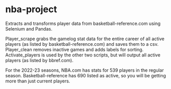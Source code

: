 # nba-project
Extracts and transforms player data from basketball-reference.com using Selenium and Pandas. 

Player_scrape grabs the gamelog stat data for the entire career of all active players (as listed by basketball-reference.com) and saves them to a csv.
Player_clean removes inactive games and adds labels for sorting.
Activate_players is used by the other two scripts, but will output all active players (as listed by bbref.com).

For the 2022-23 seasons, NBA.com has stats for 539 players in the regular season. Basketball-reference has 690 listed as active, so you will be getting more than just current players. 
